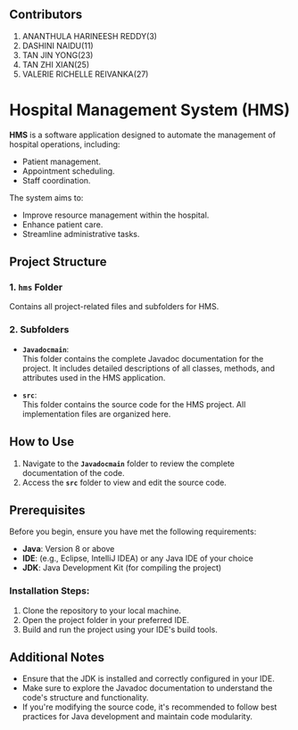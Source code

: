 ## Contributors
1. ANANTHULA HARINEESH REDDY(3)
2. DASHINI NAIDU(11)
3. TAN JIN YONG(23)
4. TAN ZHI XIAN(25)
5. VALERIE RICHELLE REIVANKA(27)
 

# Hospital Management System (HMS)

**HMS** is a software application designed to automate the management of hospital operations, including:  
- Patient management.  
- Appointment scheduling.  
- Staff coordination.  

The system aims to:  
- Improve resource management within the hospital.  
- Enhance patient care.  
- Streamline administrative tasks.  



## Project Structure  

### 1. **`hms` Folder**  
Contains all project-related files and subfolders for HMS.  

### 2. **Subfolders**  
- **`Javadocmain`**:  
  This folder contains the complete Javadoc documentation for the project. It includes detailed descriptions of all classes, methods, and attributes used in the HMS application.  

- **`src`**:  
  This folder contains the source code for the HMS project. All implementation files are organized here.  



## How to Use  

1. Navigate to the **`Javadocmain`** folder to review the complete documentation of the code.  
2. Access the **`src`** folder to view and edit the source code.  

## Prerequisites  

Before you begin, ensure you have met the following requirements:  

- **Java**: Version 8 or above  
- **IDE**: (e.g., Eclipse, IntelliJ IDEA) or any Java IDE of your choice  
- **JDK**: Java Development Kit (for compiling the project)  

### Installation Steps:  
1. Clone the repository to your local machine.
2. Open the project folder in your preferred IDE.
3. Build and run the project using your IDE's build tools.


## Additional Notes  

- Ensure that the JDK is installed and correctly configured in your IDE.  
- Make sure to explore the Javadoc documentation to understand the code's structure and functionality.  
- If you're modifying the source code, it's recommended to follow best practices for Java development and maintain code modularity.  
